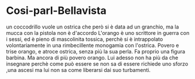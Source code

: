 # Cosi-parl-Bellavista
un coccodrillo vuole un ostrica che però si è data ad un granchio, ma la mucca con la pistola non è d'accordo
L'orango è uno scrittore in guerra con i sessi, ed è pieno di mascolinita tossica, perchè si è intrappolato volontariamente in
una rimbecillente monogamia con l'ostrica. Povero e trise orango, e atroce ostrica, senza più la sua perla. Fa proprio una figura barbina.
Ma ancora di più povero orango. Lui adesso non ha più da che insegnare perchè come può essere se non sa di essere
richiede uno sforzo ,una ascesi ma lui non sa come liberarsi dai suo turbamenti.
